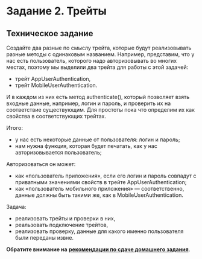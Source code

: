# Задание 2. Трейты

## Техническое задание
Создайте два разные по смыслу трейта, которые будут реализовывать разные методы с одинаковым названием.
Например, представим, что у нас есть пользователь, которого надо авторизовывать во многих местах, поэтому
мы выделили два трейта для работы с этой задачей:

* трейт AppUserAuthentication,
* трейт MobileUserAuthentication.

И в каждом из них есть метод authenticate(), который позволяет взять входные данные, например, логин и пароль, и
проверить их на соответствие существующим. Для простоты пока что определим их как свойства в соответствующих трейтах.

Итого:
* у нас есть некоторые данные от пользователя: логин и пароль;
* нам нужна функция, которая будет печатать, как у нас авторизовывается пользователь;

Авторизоваться он может:
* как «пользователь приложения», если его логин и пароль совпадут с приватными значениями свойств в трейте AppUserAuthentication;
* как «пользователь мобильного приложения» — соответственно, данные должны быть такими же, как в MobileUserAuthentication.

Задача:
* реализовать трейты и проверки в них,
* реальзовать подключение трейтов,
* реализовать проверку, данные для какого именно пользователя были переданы извне.

**Обратите внимание на** [**рекомендации по сдаче домашнего задания**](../homework.md). 